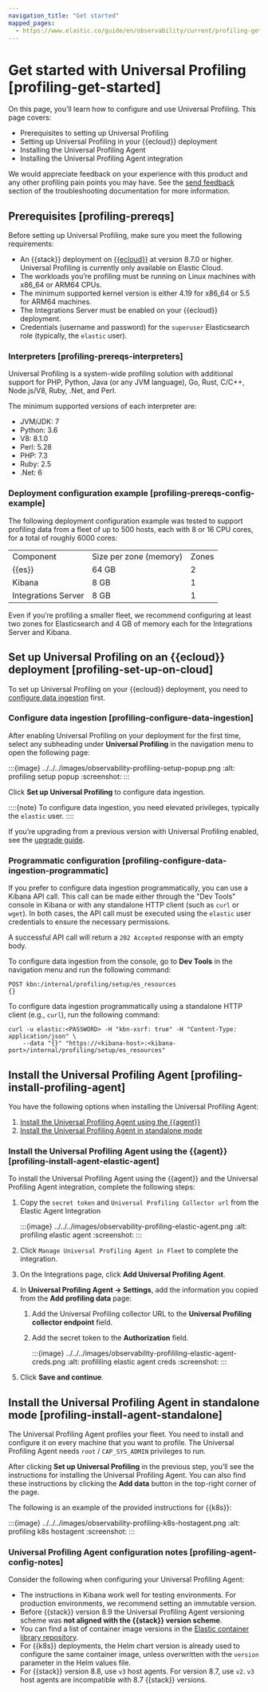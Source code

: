 ```yaml
---
navigation_title: "Get started"
mapped_pages:
  - https://www.elastic.co/guide/en/observability/current/profiling-get-started.html
---
```




# Get started with Universal Profiling [profiling-get-started]


On this page, you’ll learn how to configure and use Universal Profiling. This page covers:

* Prerequisites to setting up Universal Profiling
* Setting up Universal Profiling in your {{ecloud}} deployment
* Installing the Universal Profiling Agent
* Installing the Universal Profiling Agent integration

We would appreciate feedback on your experience with this product and any other profiling pain points you may have. See the [send feedback](../../../troubleshoot/observability/troubleshoot-your-universal-profiling-agent-deployment.md#profiling-send-feedback) section of the troubleshooting documentation for more information.


## Prerequisites [profiling-prereqs]

Before setting up Universal Profiling, make sure you meet the following requirements:

* An {{stack}} deployment on [{{ecloud}}](http://cloud.elastic.co) at version 8.7.0 or higher. Universal Profiling is currently only available on Elastic Cloud.
* The workloads you’re profiling must be running on Linux machines with x86_64 or ARM64 CPUs.
* The minimum supported kernel version is either 4.19 for x86_64 or 5.5 for ARM64 machines.
* The Integrations Server must be enabled on your {{ecloud}} deployment.
* Credentials (username and password) for the `superuser` Elasticsearch role (typically, the `elastic` user).


### Interpreters [profiling-prereqs-interpreters]

Universal Profiling is a system-wide profiling solution with additional support for PHP, Python, Java (or any JVM language), Go, Rust, C/C++, Node.js/V8, Ruby, .Net, and Perl.

The minimum supported versions of each interpreter are:

* JVM/JDK: 7
* Python: 3.6
* V8: 8.1.0
* Perl: 5.28
* PHP: 7.3
* Ruby: 2.5
* .Net: 6


### Deployment configuration example [profiling-prereqs-config-example]

The following deployment configuration example was tested to support profiling data from a fleet of up to 500 hosts, each with 8 or 16 CPU cores, for a total of roughly 6000 cores:

|     |     |     |
| --- | --- | --- |
| Component | Size per zone (memory) | Zones |
| {{es}} | 64 GB | 2 |
| Kibana | 8 GB | 1 |
| Integrations Server | 8 GB | 1 |

Even if you’re profiling a smaller fleet, we recommend configuring at least two zones for Elasticsearch and 4 GB of memory each for the Integrations Server and Kibana.


## Set up Universal Profiling on an {{ecloud}} deployment [profiling-set-up-on-cloud]

To set up Universal Profiling on your {{ecloud}} deployment, you need to [configure data ingestion](#profiling-configure-data-ingestion) first.


### Configure data ingestion [profiling-configure-data-ingestion]

After enabling Universal Profiling on your deployment for the first time, select any subheading under **Universal Profiling** in the navigation menu to open the following page:

:::{image} ../../../images/observability-profiling-setup-popup.png
:alt: profiling setup popup
:screenshot:
:::

Click **Set up Universal Profiling** to configure data ingestion.

::::{note}
To configure data ingestion, you need elevated privileges, typically the `elastic` user.
::::


If you’re upgrading from a previous version with Universal Profiling enabled, see the [upgrade guide](upgrade-universal-profiling.md).


### Programmatic configuration [profiling-configure-data-ingestion-programmatic]

If you prefer to configure data ingestion programmatically, you can use a Kibana API call. This call can be made either through the "Dev Tools" console in Kibana or with any standalone HTTP client (such as `curl` or `wget`). In both cases, the API call must be executed using the `elastic` user credentials to ensure the necessary permissions.

A successful API call will return a `202 Accepted` response with an empty body.

To configure data ingestion from the console, go to **Dev Tools** in the navigation menu and run the following command:

```console
POST kbn:/internal/profiling/setup/es_resources
{}
```

To configure data ingestion programmatically using a standalone HTTP client (e.g., `curl`), run the following command:

```console
curl -u elastic:<PASSWORD> -H "kbn-xsrf: true" -H "Content-Type: application/json" \
    --data "{}" "https://<kibana-host>:<kibana-port>/internal/profiling/setup/es_resources"
```


## Install the Universal Profiling Agent [profiling-install-profiling-agent]

You have the following options when installing the Universal Profiling Agent:

1. [Install the Universal Profiling Agent using the {{agent}}](#profiling-install-agent-elastic-agent)
2. [Install the Universal Profiling Agent in standalone mode](#profiling-install-agent-standalone)


### Install the Universal Profiling Agent using the {{agent}} [profiling-install-agent-elastic-agent]

To install the Universal Profiling Agent using the {{agent}} and the Universal Profiling Agent integration, complete the following steps:

1. Copy the `secret token` and `Universal Profiling Collector url` from the Elastic Agent Integration

    :::{image} ../../../images/observability-profiling-elastic-agent.png
    :alt: profiling elastic agent
    :screenshot:
    :::

2. Click `Manage Universal Profiling Agent in Fleet` to complete the integration.
3. On the Integrations page, click **Add Universal Profiling Agent**.
4. In **Universal Profiling Agent → Settings**, add the information you copied from the **Add profiling data** page:

    1. Add the Universal Profiling collector URL to the **Universal Profiling collector endpoint** field.
    2. Add the secret token to the **Authorization** field.

        :::{image} ../../../images/observability-profililing-elastic-agent-creds.png
        :alt: profililing elastic agent creds
        :screenshot:
        :::

5. Click **Save and continue**.


## Install the Universal Profiling Agent in standalone mode [profiling-install-agent-standalone]

The Universal Profiling Agent profiles your fleet. You need to install and configure it on every machine that you want to profile. The Universal Profiling Agent needs  `root` / `CAP_SYS_ADMIN` privileges to run.

After clicking **Set up Universal Profiling** in the previous step, you’ll see the instructions for installing the Universal Profiling Agent. You can also find these instructions by clicking the **Add data** button in the top-right corner of the page.

The following is an example of the provided instructions for {{k8s}}:

:::{image} ../../../images/observability-profiling-k8s-hostagent.png
:alt: profiling k8s hostagent
:screenshot:
:::


### Universal Profiling Agent configuration notes [profiling-agent-config-notes]

Consider the following when configuring your Universal Profiling Agent:

* The instructions in Kibana work well for testing environments. For production environments, we recommend setting an immutable version.
* Before {{stack}} version 8.9 the Universal Profiling Agent versioning scheme was **not aligned with the {{stack}} version scheme**.
* You can find a list of container image versions in the [Elastic container library repository](https://container-library.elastic.co/r/observability/profiling-agent).
* For {{k8s}} deployments, the Helm chart version is already used to configure the same container image, unless overwritten with the `version` parameter in the Helm values file.
* For {{stack}} version 8.8, use `v3` host agents. For version 8.7, use `v2`. `v3` host agents are incompatible with 8.7 {{stack}} versions.
